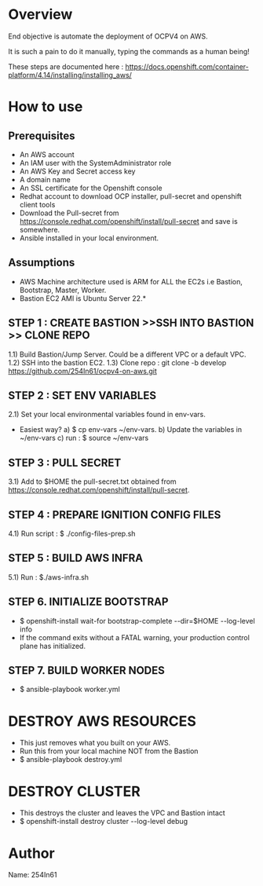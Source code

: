 Overview
========
End objective is automate the deployment of OCPV4 on AWS.

It is such a pain to do it manually, typing the commands as a human being!

These steps are documented here : https://docs.openshift.com/container-platform/4.14/installing/installing_aws/


How to use
==========

Prerequisites
--------------

- An AWS account 
- An IAM user with the SystemAdministrator role 
- An AWS Key and Secret access key
- A domain name 
- An SSL certificate for the Openshift console 
- Redhat account to download OCP installer, pull-secret and openshift client tools
- Download the Pull-secret from https://console.redhat.com/openshift/install/pull-secret and save is somewhere. 
- Ansible installed in your local environment.

Assumptions
-----------
- AWS Machine architecture used is ARM for ALL the EC2s i.e Bastion, Bootstrap, Master, Worker.
- Bastion EC2 AMI is Ubuntu Server 22.*


STEP 1 : CREATE BASTION >>SSH INTO BASTION >> CLONE REPO  
----------------------------------------------------------
1.1) Build Bastion/Jump Server. Could be a different VPC or a default VPC.
1.2) SSH into the bastion EC2.
1.3) Clone repo : git clone -b develop https://github.com/254In61/ocpv4-on-aws.git

STEP 2 : SET ENV VARIABLES
---------------------------
2.1) Set your local environmental variables found in env-vars.
- Easiest way? a) $ cp env-vars ~/env-vars. b) Update the variables in ~/env-vars c) run : $ source ~/env-vars

STEP 3 : PULL SECRET
----------------------
3.1) Add to $HOME the pull-secret.txt obtained from https://console.redhat.com/openshift/install/pull-secret.

STEP 4 : PREPARE IGNITION CONFIG FILES
-----------------------------
4.1) Run script : $ ./config-files-prep.sh 

STEP 5 : BUILD AWS INFRA
-------------------------
5.1) Run : $./aws-infra.sh


STEP 6. INITIALIZE BOOTSTRAP
-----------------------------
- $ openshift-install wait-for bootstrap-complete --dir=$HOME --log-level info
- If the command exits without a FATAL warning, your production control plane has initialized.

STEP 7. BUILD WORKER NODES
---------------------------
- $ ansible-playbook worker.yml

DESTROY AWS RESOURCES
======================
- This just removes what you built on your AWS.
- Run this from your local machine NOT from the Bastion
- $ ansible-playbook destroy.yml

DESTROY CLUSTER
================
- This destroys the cluster and leaves the VPC and Bastion intact
- $ openshift-install destroy cluster --log-level debug
  

Author
======
Name: 254In61
